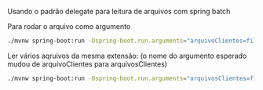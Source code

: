 Usando o padrão delegate para leitura de arquivos com spring batch

Para rodar o arquivo como argumento


````bash
./mvnw spring-boot:run -Dspring-boot.run.arguments="arquivoClientes=file:files/clientes.txt"
```` 

Ler vários aqruivos da mesma extensão: (o nome do argumento esperado mudou de arquivoClientes para arquivosClientes)
````bash
./mvnw spring-boot:run -Dspring-boot.run.arguments="arquivosClientes=file:files/clientes*"
```` 